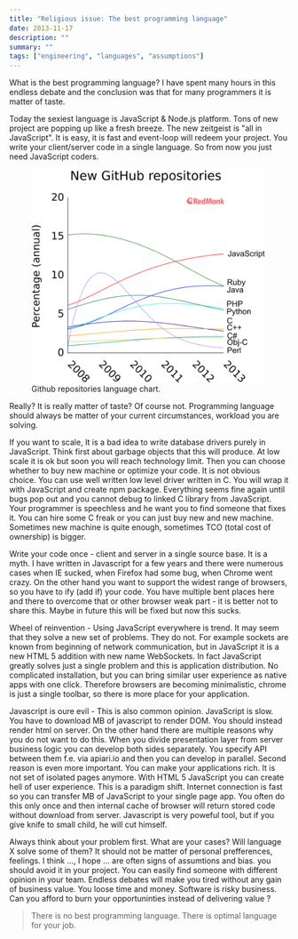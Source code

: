 ```yaml
---
title: "Religious issue: The best programming language"
date: 2013-11-17
description: ""
summary: ""
tags: ["engineering", "languages", "assumptions"]
---
```

What is the best programming language? I have spent many hours in this endless debate and the conclusion was that for many programmers it is matter of taste.

Today the sexiest language is JavaScript & Node.js platform. Tons of new project are popping up like a fresh breeze. The new zeitgeist is "all in JavaScript". It is easy, it is fast and event-loop will redeem your project. You write your client/server code in a single language. So from now you just need JavaScript coders.

<figure>
  <img src="github_languages.png" >
  <figcaption>
    Github repositories language chart.
  </figcaption>
</figure>

Really? It is really matter of taste? Of course not. Programming language should always be matter of your current circumstances, workload you are solving.

If you want to scale, It is a bad idea to write database drivers purely in JavaScript. Think first about garbage objects that this will produce. At low scale it is ok but soon you will reach technology limit. Then you can choose whether to buy new machine or optimize your code. It is not obvious choice. You can use well written low level driver written in C. You will wrap it with JavaScript and create npm package. Everything seems fine again until bugs pop out and you cannot debug to linked C library from JavaScript. Your programmer is speechless and he want you to find someone that fixes it. You can hire some C freak or you can just buy new and new machine. Sometimes new machine is quite enough, sometimes TCO (total cost of ownership) is bigger.

Write your code once - client and server in a single source base. It is a myth. I have written in Javascript for a few years and there were numerous cases when IE sucked, when Firefox had some bug, when Chrome went crazy. On the other hand you want to support the widest range of browsers, so you have to ify (add if) your code. You have multiple bent places here and there to overcome that or other browser weak part - it is better not to share this. Maybe in future this will be fixed but now this sucks.

Wheel of reinvention - Using JavaScript everywhere is trend. It may seem that they solve a new set of problems. They do not. For example sockets are known from beginning of network communication, but in JavaScript it is a new HTML 5 addition with new name WebSockets. In fact JavaScript greatly solves just a single problem and this is application distribution. No complicated installation, but you can bring similar user experience as native apps with one click. Therefore browsers are becoming minimalistic, chrome is just a single toolbar, so there is more place for your application.

Javascript is oure evil - This is also common opinion. JavaScript is slow. You have to download MB of javascript to render DOM. You should instead render html on server. On the other hand there are multiple reasons why you do not want to do this. When you divide presentation layer from server business logic you can develop both sides separately. You specify API between them f.e. via apiari.io and then you can develop in parallel. Second reason is even more important. You can make your applications rich. It is not set of isolated pages anymore. With HTML 5 JavaScript you can create hell of user experience. This is a paradigm shift. Internet connection is fast so you can transfer MB of JavaScript to your single page app. You often do this only once and then internal cache of browser will return stored code without download from server. Javascript is very poweful tool, but if you give knife to small child, he will cut himself.

Always think about your problem first. What are your cases? Will language X solve some of them? It should not be matter of personal prefferences, feelings. I think ..., I hope ... are often signs of assumtions and bias. you should avoid it in your project. You can easily find someone with different opinion in your team. Endless debates will make you tired without any gain of business value. You loose time and money. Software is risky business. Can you afford to burn your opportuninties instead of delivering value ?

> There is no best programming language. There is optimal language for your job.
